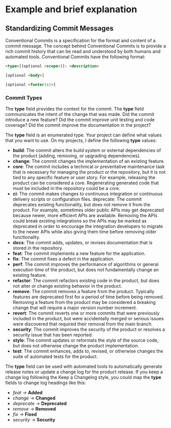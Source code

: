 # Example and brief explanation

## Standardizing Commit Messages

Conventional Commits is a specification for the format and content of a commit message. The concept behind Conventional Commits is to provide a rich commit history that can be read and understood by both humans and automated tools. Conventional Commits have the following format:

```html
<type>[(optional <scope>)]: <description>

[optional <body>]

[optional <footer(s)>]
```

### Commit Types

The **type** field provides the context for the commit. The **type** field communicates the intent of the change that was made. Did the commit introduce a new feature? Did the commit improve unit testing and code coverage? Did the commit improve the documentation in the project?

The **type** field is an enumerated type. Your project can define what values that you want to use. On my projects, I define the following **type** values:

- **build**: The commit alters the build system or external dependencies of the product (adding, removing, or upgrading dependencies).
- **change**: The commit changes the implementation of an existing feature.
- **core**: The commit includes a technical or preventative maintenance task that is necessary for managing the product or the repository, but it is not tied to any specific feature or user story. For example, releasing the product can be considered a core. Regenerating generated code that must be included in the repository could be a core.
- **ci**: The commit makes changes to continuous integration or continuous delivery scripts or configuration files.
deprecate: The commit deprecates existing functionality, but does not remove it from the product. For example, sometimes older public APIs may get deprecated because newer, more efficient APIs are available. Removing the APIs could break existing integrations so the APIs may be marked as deprecated in order to encourage the integration developers to migrate to the newer APIs while also giving them time before removing older functionality.
- **docs**: The commit adds, updates, or revises documentation that is stored in the repository.
- **feat**: The commit implements a new feature for the application.
- **fix**: The commit fixes a defect in the application.
- **perf**: The commit improves the performance of algorithms or general execution time of the product, but does not fundamentally change an existing feature.
- **refactor**: The commit refactors existing code in the product, but does not alter or change existing behavior in the product.
- **remove**: The commit removes a feature from the product. Typically features are deprecated first for a period of time before being removed. Removing a feature from the product may be considered a breaking change that will require a major version number increment.
- **revert**: The commit reverts one or more commits that were previously included in the product, but were accidentally merged or serious issues were discovered that required their removal from the main branch.
- **security**: The commit improves the security of the product or resolves a security issue that has been reported.
- **style**: The commit updates or reformats the style of the source code, but does not otherwise change the product implementation.
- **test**: The commit enhances, adds to, revised, or otherwise changes the suite of automated tests for the product.

The **type** field can be used with automated tools to automatically generate release notes or update a change log for the product release. If you keep a change log following the Keep a Changelog style, you could map the **type** fields to change log headings like this:

- _feat_ → **Added**
- _change_ → **Changed**
- _deprecate_ → **Deprecated**
- _remove_ → **Removed**
- _fix_ → **Fixed**
- _security_ → **Security**